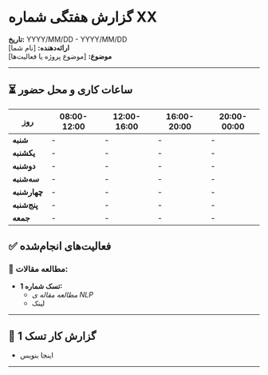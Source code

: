 # گزارش هفتگی شماره XX

**تاریخ:** YYYY/MM/DD - YYYY/MM/DD  
**ارائه‌دهنده:** [نام شما]  
**موضوع:** [موضوع پروژه یا فعالیت‌ها]

---

## ⏳ ساعات کاری و محل حضور

| روز          | 08:00-12:00 | 12:00-16:00 | 16:00-20:00 | 20:00-00:00 |
| ------------ | ----------- | ----------- | ----------- | ----------- |
| **شنبه**     | -           | -           | -           | -           |
| **یکشنبه**   | -           | -           | -           | -           |
| **دوشنبه**   | -           | -           | -           | -           |
| **سه‌شنبه**  | -           | -           | -           | -           |
| **چهارشنبه** | -           | -           | -           | -           |
| **پنج‌شنبه** | -           | -           | -           | -           |
| **جمعه**     | -           | -           | -           | -           |

## ✅ فعالیت‌های انجام‌شده

### 📖 مطالعه مقالات:

- **تسک شماره 1:**
  - _مطالعه مقاله ی NLP_
  - لینک

---

## 📌 گزارش کار تسک 1

- اینجا بنویس

---
